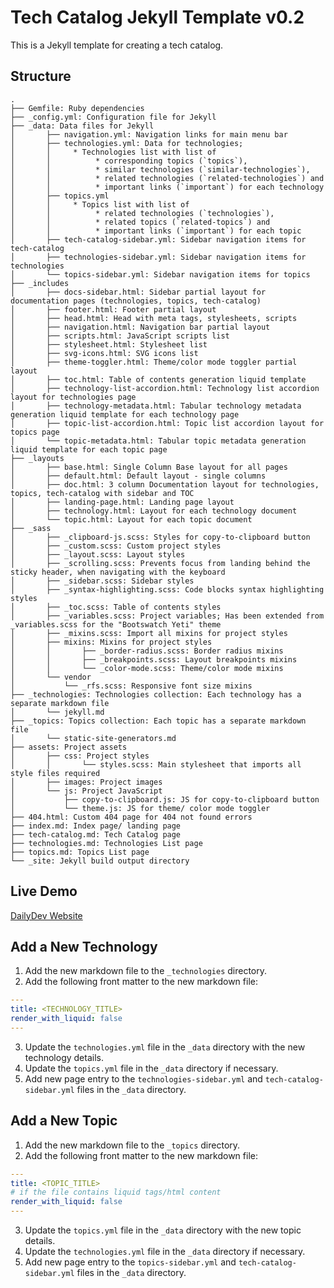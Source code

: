 # Tech Catalog Jekyll Template v0.2

This is a Jekyll template for creating a tech catalog. 

## Structure
```text
.
├── Gemfile: Ruby dependencies
├── _config.yml: Configuration file for Jekyll
├── _data: Data files for Jekyll
│       ├── navigation.yml: Navigation links for main menu bar
│       ├── technologies.yml: Data for technologies;
│       │     * Technologies list with list of
│       │          * corresponding topics (`topics`),
│       │          * similar technologies (`similar-technologies`),
│       │          * related technologies (`related-technologies`) and
│       │          * important links (`important`) for each technology
│       ├── topics.yml
│       │     * Topics list with list of
│       │          * related technologies (`technologies`),
│       │          * related topics (`related-topics`) and
│       │          * important links (`important`) for each topic
│       ├── tech-catalog-sidebar.yml: Sidebar navigation items for tech-catalog
│       ├── technologies-sidebar.yml: Sidebar navigation items for technologies
│       └── topics-sidebar.yml: Sidebar navigation items for topics
├── _includes
│       ├── docs-sidebar.html: Sidebar partial layout for documentation pages (technologies, topics, tech-catalog)
│       ├── footer.html: Footer partial layout
│       ├── head.html: Head with meta tags, stylesheets, scripts
│       ├── navigation.html: Navigation bar partial layout
│       ├── scripts.html: JavaScript scripts list
│       ├── stylesheet.html: Stylesheet list
│       ├── svg-icons.html: SVG icons list
│       ├── theme-toggler.html: Theme/color mode toggler partial layout
│       ├── toc.html: Table of contents generation liquid template
│       ├── technology-list-accordion.html: Technology list accordion layout for technologies page  
│       ├── technology-metadata.html: Tabular technology metadata generation liquid template for each technology page
│       ├── topic-list-accordion.html: Topic list accordion layout for topics page
│       └── topic-metadata.html: Tabular topic metadata generation liquid template for each topic page
├── _layouts
│       ├── base.html: Single Column Base layout for all pages
│       ├── default.html: Default layout - single columns
│       ├── doc.html: 3 column Documentation layout for technologies, topics, tech-catalog with sidebar and TOC
│       ├── landing-page.html: Landing page layout
│       ├── technology.html: Layout for each technology document
│       └── topic.html: Layout for each topic document
├── _sass
│       ├── _clipboard-js.scss: Styles for copy-to-clipboard button
│       ├── _custom.scss: Custom project styles
│       ├── _layout.scss: Layout styles
│       ├── _scrolling.scss: Prevents focus from landing behind the sticky header, when navigating with the keyboard
│       ├── _sidebar.scss: Sidebar styles
│       ├── _syntax-highlighting.scss: Code blocks syntax highlighting styles
│       ├── _toc.scss: Table of contents styles
│       ├── _variables.scss: Project variables; Has been extended from _variables.scss for the "Bootswatch Yeti" theme
│       ├── _mixins.scss: Import all mixins for project styles
│       ├── mixins: Mixins for project styles
│       │       ├── _border-radius.scss: Border radius mixins
│       │       ├── _breakpoints.scss: Layout breakpoints mixins
│       │       └── _color-mode.scss: Theme/color mode mixins
│       └── vendor
│           └── _rfs.scss: Responsive font size mixins
├── _technologies: Technologies collection: Each technology has a separate markdown file
│       └── jekyll.md
├── _topics: Topics collection: Each topic has a separate markdown file
│       └── static-site-generators.md
├── assets: Project assets
│       ├── css: Project styles
│       │       └── styles.scss: Main stylesheet that imports all style files required
│       ├── images: Project images
│       └── js: Project JavaScript
│           ├── copy-to-clipboard.js: JS for copy-to-clipboard button
│           └── theme.js: JS for theme/ color mode toggler
├── 404.html: Custom 404 page for 404 not found errors
├── index.md: Index page/ landing page
├── tech-catalog.md: Tech Catalog page
├── technologies.md: Technologies List page
├── topics.md: Topics List page
└── _site: Jekyll build output directory
```

## Live Demo
[DailyDev Website](https://shadhini.github.io/daily-dev/)

## Add a New Technology
1. Add the new markdown file to the `_technologies` directory.
2. Add the following front matter to the new markdown file:
```yaml
---
title: <TECHNOLOGY_TITLE>
render_with_liquid: false
---
```
3. Update the `technologies.yml` file in the `_data` directory with the new technology details.
4. Update the `topics.yml` file in the `_data` directory if necessary.
5. Add new page entry to the `technologies-sidebar.yml` and `tech-catalog-sidebar.yml` files in the `_data` directory.

## Add a New Topic
1. Add the new markdown file to the `_topics` directory.
2. Add the following front matter to the new markdown file:
```yaml
---
title: <TOPIC_TITLE>
# if the file contains liquid tags/html content 
render_with_liquid: false 
---
```
3. Update the `topics.yml` file in the `_data` directory with the new topic details.
4. Update the `technologies.yml` file in the `_data` directory if necessary.
5. Add new page entry to the `topics-sidebar.yml` and `tech-catalog-sidebar.yml` files in the `_data` directory.
